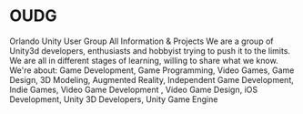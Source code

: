 # OUDG
Orlando Unity User Group All Information &amp; Projects
We are a group of Unity3d developers, enthusiasts and hobbyist trying to push it to the limits. We are all in different stages of learning, willing to share what we know.
We're about: Game Development, Game Programming, Video Games, Game Design, 3D Modeling, Augmented Reality, Independent Game Development, Indie Games, Video Game Development , Video Game Design, iOS Development, Unity 3D Developers, Unity Game Engine
